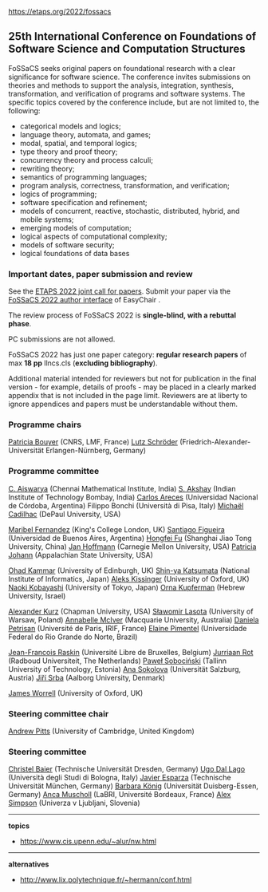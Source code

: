 

https://etaps.org/2022/fossacs



## 25th International Conference on Foundations of Software Science and Computation Structures

FoSSaCS seeks original papers on foundational research with a clear significance for software science. The conference invites submissions on theories and methods to support the analysis, integration, synthesis, transformation, and verification of programs and software systems. The specific topics covered by the conference include, but are not limited to, the following:

- categorical models and logics;
- language theory, automata, and games;
- modal, spatial, and temporal logics;
- type theory and proof theory;
- concurrency theory and process calculi;
- rewriting theory;
- semantics of programming languages;
- program analysis, correctness, transformation, and verification;
- logics of programming;
- software specification and refinement;
- models of concurrent, reactive, stochastic, distributed, hybrid, and mobile systems;
- emerging models of computation;
- logical aspects of computational complexity;
- models of software security;
- logical foundations of data bases

### Important dates, paper submission and review

See the [ETAPS 2022 joint call for papers](https://etaps.org/2022/call-for-papers). Submit your paper via the [FoSSaCS 2022 author interface](http://www.easychair.org/conferences/?conf=fossacs2022) of EasyChair .

The review process of FoSSaCS 2022 is **single-blind, with a rebuttal phase**.

PC submissions are not allowed.

FoSSaCS 2022 has just one paper category: **regular research papers** of max **18 pp** llncs.cls (**excluding bibliography**).

Additional material intended for reviewers but not for publication in the final version - for example, details of proofs - may be placed in a clearly marked appendix that is not included in the page limit. Reviewers are at liberty to ignore appendices and papers must be understandable without them.

### Programme chairs

[Patricia Bouyer](http://www.lsv.fr/~bouyer/) (CNRS, LMF, France)
[Lutz Schröder](https://www8.cs.fau.de/people/schroeder/) (Friedrich-Alexander-Universität Erlangen-Nürnberg, Germany)

### Programme committee

[C. Aiswarya](https://www.cmi.ac.in/~aiswarya/) (Chennai Mathematical Institute, India)
[S. Akshay](https://www.cse.iitb.ac.in/~akshayss/) (Indian Institute of Technology Bombay, India)
[Carlos Areces](https://carlosareces.github.io/) (Universidad Nacional de Córdoba, Argentina)
Filippo Bonchi (Università di Pisa, Italy)
[Michaël Cadilhac](https://michael.cadilhac.name/) (DePaul University, USA)
  
[Maribel Fernandez](https://nms.kcl.ac.uk/maribel.fernandez/) (King's College London, UK)
[Santiago Figueira](https://glyc.dc.uba.ar/santiago/) (Universidad de Buenos Aires, Argentina)
[Hongfei Fu](https://jhc.sjtu.edu.cn/~hongfeifu/) (Shanghai Jiao Tong University, China)
[Jan Hoffmann](https://www.cs.cmu.edu/~janh/) (Carnegie Mellon University, USA)
[Patricia Johann](https://cs.appstate.edu/~johannp/) (Appalachian State University, USA)

[Ohad Kammar](http://denotational.co.uk/) (University of Edinburgh, UK)
[Shin-ya Katsumata](https://group-mmm.org/~s-katsumata/index-e.html) (National Institute of Informatics, Japan)
[Aleks Kissinger](https://www.cs.ox.ac.uk/people/aleks.kissinger/) (University of Oxford, UK)
[Naoki Kobayashi](http://www-kb.is.s.u-tokyo.ac.jp/~koba/) (University of Tokyo, Japan)
[Orna Kupferman](https://www.cs.huji.ac.il/~ornak/) (Hebrew University, Israel) 

[Alexander Kurz](https://alexhkurz.github.io/) (Chapman University, USA)
[Sławomir Lasota](https://www.mimuw.edu.pl/~sl/) (University of Warsaw, Poland)
[Annabelle McIver](https://researchers.mq.edu.au/en/persons/annabelle-mciver) (Macquarie University, Australia)
[Daniela Petrisan](https://www.irif.fr/~petrisan/) (Université de Paris, IRIF, France)
[Elaine Pimentel](https://sites.google.com/site/elainepimentel/) (Universidade Federal do Rio Grande do Norte, Brazil)

[Jean-Francois Raskin](http://di.ulb.ac.be/verif/jfr/) (Université Libre de Bruxelles, Belgium)
[Jurriaan Rot](http://jurriaan.me/) (Radboud Universiteit, The Netherlands)
[Paweł Sobociński](https://www.ioc.ee/~pawel/) (Tallinn University of Technology, Estonia)
[Ana Sokolova](http://cs.uni-salzburg.at/~anas/) (Universität Salzburg, Austria)
[Jiří Srba](http://people.cs.aau.dk/~srba/) (Aalborg University, Denmark)

[James Worrell](http://www.cs.ox.ac.uk/people/james.worrell/) (University of Oxford, UK)

### Steering committee chair

[Andrew Pitts](https://www.cl.cam.ac.uk/~amp12/) (University of Cambridge, United Kingdom)

### Steering committee

[Christel Baier](https://wwwtcs.inf.tu-dresden.de/~baier/) (Technische Universität Dresden, Germany)
[Ugo Dal Lago](http://www.cs.unibo.it/~dallago/) (Università degli Studi di Bologna, Italy)
[Javier Esparza](https://www7.in.tum.de/~esparza/) (Technische Universität München, Germany)
[Barbara König](http://www.ti.inf.uni-due.de/people/koenig/) (Universität Duisberg-Essen, Germany)
[Anca Muscholl](http://www.labri.fr/perso/anca/) (LaBRI, Université Bordeaux, France)
[Alex Simpson](https://www.fmf.uni-lj.si/si/imenik/32646/) (Univerza v Ljubljani, Slovenia)





---

**topics** 



- https://www.cis.upenn.edu/~alur/nw.html



---

**alternatives**



- http://www.lix.polytechnique.fr/~hermann/conf.html